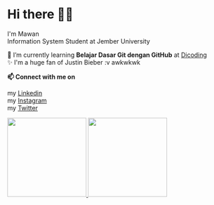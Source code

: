 # Hi there 👋🏻

I'm Mawan\
Information System Student at Jember University  

🌱 I’m currently learning **Belajar Dasar Git dengan GitHub** at [Dicoding](https://www.dicoding.com/)\
✨ I'm a huge fan of Justin Bieber :v awkwkwk

**📫 Connect with me on**

my [Linkedin](https://www.linkedin.com/in/nur-muhammad-himawan-6a2a93209/)\
my [Instagram](https://www.instagram.com/mawann_/)\
my [Twitter](https://twitter.com/nurmuhimawann)  

<p align="left">
<a href="https://github.com/nurmuhimawann">
  <img height="180em" src="https://github-readme-stats-eight-theta.vercel.app/api?username=nurmuhimawann&show_icons=true&theme=algolia&include_all_commits=true&count_private=true"/>
  <img height="180em" src="https://github-readme-stats-eight-theta.vercel.app/api/top-langs/?username=nurmuhimawann&layout=compact&langs_count=8&theme=algolia"/>
</a>
</p>

<!--
**nurmuhimawann/nurmuhimawann** is a ✨ _special_ ✨ repository because its `README.md` (this file) appears on your GitHub profile.

Here are some ideas to get you started:

- 🔭 I’m currently working on ...
- 🌱 I’m currently learning ...
- 👯 I’m looking to collaborate on ...
- 🤔 I’m looking for help with ...
- 💬 Ask me about ...
- 📫 How to reach me: ...
- 😄 Pronouns: ...
- ⚡ Fun fact: ...
-->
